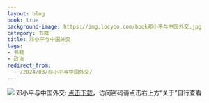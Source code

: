 ```yaml
---
layout: blog
book: true
background-image: https://img.locyoo.com/book邓小平与中国外交.jpg
category: 书籍
title: 邓小平与中国外交
tags:
- 书籍
- 政治
redirect_from:
  - /2024/03/邓小平与中国外交/
---
```

![](https://img.locyoo.com/book邓小平与中国外交.jpg)
邓小平与中国外交: <a name = "ref1" href="https://url18.ctfile.com/f/50983618-1045048243-a85ec1?p=3619">点击下载</a>，访问密码请点击右上方“关于”自行查看